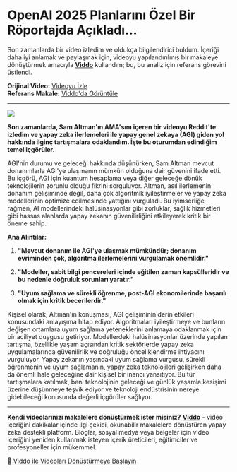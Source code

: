# OpenAI 2025 Planlarını Özel Bir Röportajda Açıkladı...

Son zamanlarda bir video izledim ve oldukça bilgilendirici buldum. İçeriği daha iyi anlamak ve paylaşmak için, videoyu yapılandırılmış bir makaleye dönüştürmek amacıyla **[Viddo](https://viddo.pro/)** kullandım; bu, bu analiz için referans görevini üstlendi.

**Orijinal Video:** [Videoyu İzle](https://www.youtube.com/watch?v=VafombwcTO0)  
**Referans Makale:** [Viddo'da Görüntüle](https://viddo.pro/zh/video-result/07824ce1-e39f-4b5f-88e8-e73700bc5f48)

---


![](https://img.youtube.com/vi/VafombwcTO0/0.jpg)


**Son zamanlarda, Sam Altman'ın AMA'sını içeren bir videoyu Reddit'te izledim ve yapay zeka ilerlemeleri ile yapay genel zekaya (AGI) giden yol hakkında ilginç tartışmalara odaklandım. İşte bu oturumdan edindiğim temel içgörüler.**

AGI'nin durumu ve geleceği hakkında düşünürken, Sam Altman mevcut donanımlarla AGI'ye ulaşmanın mümkün olduğuna dair güvenini ifade etti. Bu içgörü, AGI için kuantum hesaplama veya diğer geleceğe dönük teknolojilerin zorunlu olduğu fikrini sorguluyor. Altman, asıl ilerlemenin donanım gelişiminde değil, daha çok algoritmik iyileştirmeler ve yapay zeka modellerinin optimize edilmesinde yattığını vurguladı. Bu iyimserliğe rağmen, AI modellerindeki halüsinasyonlar gibi zorluklar, sağlık hizmetleri gibi hassas alanlarda yapay zekanın güvenilirliğini etkileyerek kritik bir öneme sahip.

**Ana Alıntılar:**

1. **"Mevcut donanım ile AGI'ye ulaşmak mümkündür; donanım evriminden çok, algoritma ilerlemelerini vurgulamak önemlidir."**

2. **"Modeller, sabit bilgi pencereleri içinde eğitilen zaman kapsülleridir ve bu nedenle doğruluk sorunları yaratır."**

3. **"Uyum sağlama ve sürekli öğrenme, post-AGI ekonomilerinde başarılı olmak için kritik becerilerdir."**

Kişisel olarak, Altman'ın konuşması, AGI gelişiminin derin etkileri konusundaki anlayışıma hitap ediyor. Algoritmaları iyileştirmeye ve bunların değişen ortamlara uyum sağlama yeteneklerini anlamaya odaklanmak için bir aciliyet duygusu getiriyor. Modellerdeki halüsinasyonlar üzerinde yapılan tartışma, özellikle yaşam açısından kritik sektörlerde yapay zeka uygulamalarında güvenilirlik ve doğruluğu önceliklendirme ihtiyacını vurguluyor. Yapay zekanın yaşındaki uyum sağlama vurgusu, sürekli öğrenmenin ve uyum sağlamanın, yapay zeka teknolojileri gelişirken daha da önemli hale geleceğine dair kişisel bir inancı yansıtıyor. Bu tür tartışmalara katılmak, beni teknolojinin geleceği ve günlük yaşamla kesişimi üzerine düşünmeye teşvik ediyor ve teknoloji endüstrisinin nereye gidebileceği konusunda değerli içgörüler sağlıyor.

---

**Kendi videolarınızı makalelere dönüştürmek ister misiniz?** **[Viddo](https://viddo.pro/)** - video içeriğini dakikalar içinde ilgi çekici, okunabilir makalelere dönüştüren yapay zeka destekli platform. Bloglar, sosyal medya veya belgeler için video içeriğini yeniden kullanmak isteyen içerik üreticileri, eğitimciler ve profesyoneller için mükemmel.

[🚀 Viddo ile Videoları Dönüştürmeye Başlayın](https://viddo.pro/)